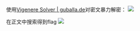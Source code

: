 使用[Vigenere Solver | guballa.de](https://guballa.de/vigenere-solver)对密文暴力解密：
![](https://cdn.jsdelivr.net/gh/wydyxhxs/images/pic/20250718235448915.png)

在正文中搜索得到flag
![](https://cdn.jsdelivr.net/gh/wydyxhxs/images/pic/20250718235517317.png)
